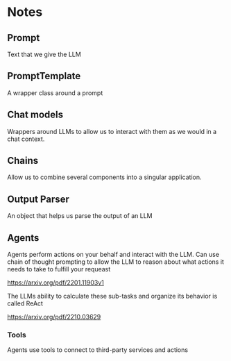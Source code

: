 # Notes

## Prompt

Text that we give the LLM

## PromptTemplate

A wrapper class around a prompt

## Chat models

Wrappers around LLMs to allow us to interact with them as we would in a chat context.

## Chains

Allow us to combine several components into a singular application.

## Output Parser

An object that helps us parse the output of an LLM

## Agents

Agents perform actions on your behalf and interact with the LLM. Can use chain of thought prompting to allow the LLM to reason about what actions it needs to take to fulfill your requeast

https://arxiv.org/pdf/2201.11903v1

The LLMs ability to calculate these sub-tasks and organize its behavior is called ReAct

https://arxiv.org/pdf/2210.03629

### Tools

Agents use tools to connect to third-party services and actions
